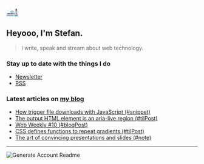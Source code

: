 <img alt width="30" height="30" src="https://raw.githubusercontent.com/stefanjudis/stefanjudis/main/screenshot.png">

## Heyooo, I'm Stefan.

> I write, speak and stream about web technology.

### Stay up to date with the things I do

- [Newsletter](https://www.stefanjudis.com/newsletter/)
- [RSS](https://www.stefanjudis.com/feeds/)

### Latest articles on [my blog](https://www.stefanjudis.com)

<!-- BLOG-POST-LIST:START -->
- [How trigger file downloads with JavaScript (#snippet)](https://www.stefanjudis.com/snippets/how-trigger-file-downloads-with-javascript/)
- [The output HTML element is an aria-live region (#tilPost)](https://www.stefanjudis.com/today-i-learned/the-output-html-element-is-an-aria-live-region/)
- [Web Weekly #10 (#blogPost)](https://www.stefanjudis.com/blog/web-weekly-10/)
- [CSS defines functions to repeat gradients (#tilPost)](https://www.stefanjudis.com/today-i-learned/css-defines-functions-to-repeat-gradients/)
- [The art of convincing presentations and slides (#note)](https://www.stefanjudis.com/notes/the-art-of-convincing-presentations-and-slides/)
<!-- BLOG-POST-LIST:END -->

---

![Generate Account Readme](https://github.com/stefanjudis/stefanjudis/workflows/Generate%20Account%20Readme/badge.svg)
